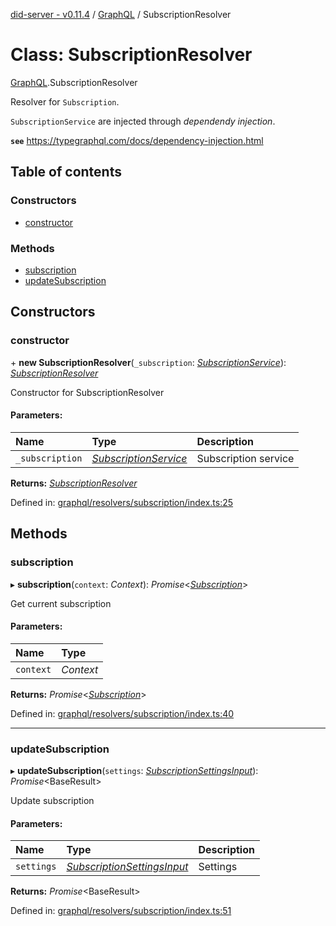 [did-server - v0.11.4](../README.md) / [GraphQL](../modules/graphql.md) / SubscriptionResolver

# Class: SubscriptionResolver

[GraphQL](../modules/graphql.md).SubscriptionResolver

Resolver for `Subscription`.

`SubscriptionService` are injected through
_dependendy injection_.

**`see`** https://typegraphql.com/docs/dependency-injection.html

## Table of contents

### Constructors

- [constructor](graphql.subscriptionresolver.md#constructor)

### Methods

- [subscription](graphql.subscriptionresolver.md#subscription)
- [updateSubscription](graphql.subscriptionresolver.md#updatesubscription)

## Constructors

### constructor

\+ **new SubscriptionResolver**(`_subscription`: [*SubscriptionService*](services.subscriptionservice.md)): [*SubscriptionResolver*](graphql.subscriptionresolver.md)

Constructor for SubscriptionResolver

#### Parameters:

Name | Type | Description |
:------ | :------ | :------ |
`_subscription` | [*SubscriptionService*](services.subscriptionservice.md) | Subscription service    |

**Returns:** [*SubscriptionResolver*](graphql.subscriptionresolver.md)

Defined in: [graphql/resolvers/subscription/index.ts:25](https://github.com/Puzzlepart/did/blob/dev/server/graphql/resolvers/subscription/index.ts#L25)

## Methods

### subscription

▸ **subscription**(`context`: *Context*): *Promise*<[*Subscription*](graphql.subscription.md)\>

Get current subscription

#### Parameters:

Name | Type |
:------ | :------ |
`context` | *Context* |

**Returns:** *Promise*<[*Subscription*](graphql.subscription.md)\>

Defined in: [graphql/resolvers/subscription/index.ts:40](https://github.com/Puzzlepart/did/blob/dev/server/graphql/resolvers/subscription/index.ts#L40)

___

### updateSubscription

▸ **updateSubscription**(`settings`: [*SubscriptionSettingsInput*](graphql.subscriptionsettingsinput.md)): *Promise*<BaseResult\>

Update subscription

#### Parameters:

Name | Type | Description |
:------ | :------ | :------ |
`settings` | [*SubscriptionSettingsInput*](graphql.subscriptionsettingsinput.md) | Settings    |

**Returns:** *Promise*<BaseResult\>

Defined in: [graphql/resolvers/subscription/index.ts:51](https://github.com/Puzzlepart/did/blob/dev/server/graphql/resolvers/subscription/index.ts#L51)
